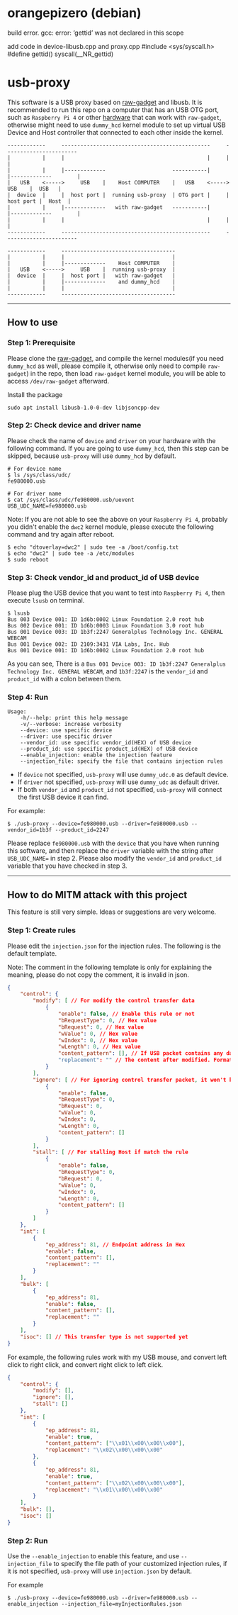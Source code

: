 # orangepizero (debian) 
build error.
gcc: error: ‘gettid’ was not declared in this scope


add code in device-libusb.cpp  and proxy.cpp
#include <sys/syscall.h>
#define gettid() syscall(__NR_gettid)

# usb-proxy

This software is a USB proxy based on [raw-gadget](https://github.com/xairy/raw-gadget) and libusb. It is recommended to run this repo on a computer that has an USB OTG port, such as `Raspberry Pi 4` or other [hardware](https://github.com/xairy/raw-gadget/tree/master/tests#results) that can work with `raw-gadget`, otherwise might need to use `dummy_hcd` kernel module to set up virtual USB Device and Host controller that connected to each other inside the kernel.

```
------------     -----------------------------------------------     -----------------------
|          |     |                                             |     |                     |
|          |     |-------------                     -----------|     |-------------        |
|   USB    <----->     USB    |    Host COMPUTER    |   USB    <----->     USB    |  USB   |
|  device  |     |  host port |  running usb-proxy  | OTG port |     |  host port |  Host  |
|          |     |-------------   with raw-gadget   -----------|     |-------------        |
|          |     |                                             |     |                     |
------------     -----------------------------------------------     -----------------------
```

```
------------     ------------------------------------
|          |     |                                  |
|          |     |-------------    Host COMPUTER    |
|   USB    <----->     USB    |  running usb-proxy  |
|  device  |     |  host port |   with raw-gadget   |
|          |     |-------------    and dummy_hcd    |
|          |     |                                  |
------------     ------------------------------------
```

---

## How to use

### Step 1: Prerequisite

Please clone the [raw-gadget](https://github.com/xairy/raw-gadget), and compile the kernel modules(if you need `dummy_hcd` as well, please compile it, otherwise only need to compile `raw-gadget`) in the repo, then load `raw-gadget` kernel module, you will be able to access `/dev/raw-gadget` afterward.

Install the package
```shell
sudo apt install libusb-1.0-0-dev libjsoncpp-dev
```

### Step 2: Check device and driver name

Please check the name of `device` and `driver` on your hardware with the following command. If you are going to use `dummy_hcd`, then this step can be skipped, because `usb-proxy` will use `dummy_hcd` by default.

```shell
# For device name
$ ls /sys/class/udc/
fe980000.usb
```

```shell
# For driver name
$ cat /sys/class/udc/fe980000.usb/uevent
USB_UDC_NAME=fe980000.usb
```

Note: If you are not able to see the above on your `Raspberry Pi 4`, probably you didn't enable the `dwc2` kernel module, please execute the following command and try again after reboot.

```shell
$ echo "dtoverlay=dwc2" | sudo tee -a /boot/config.txt
$ echo "dwc2" | sudo tee -a /etc/modules
$ sudo reboot
```

### Step 3: Check vendor_id and product_id of USB device

Please plug the USB device that you want to test into `Raspberry Pi 4`, then execute `lsusb` on terminal.

```shell
$ lsusb
Bus 003 Device 001: ID 1d6b:0002 Linux Foundation 2.0 root hub
Bus 002 Device 001: ID 1d6b:0003 Linux Foundation 3.0 root hub
Bus 001 Device 003: ID 1b3f:2247 Generalplus Technology Inc. GENERAL WEBCAM
Bus 001 Device 002: ID 2109:3431 VIA Labs, Inc. Hub
Bus 001 Device 001: ID 1d6b:0002 Linux Foundation 2.0 root hub
```

As you can see, There is a `Bus 001 Device 003: ID 1b3f:2247 Generalplus Technology Inc. GENERAL WEBCAM`, and `1b3f:2247` is the `vendor_id` and `product_id` with a colon between them.

### Step 4: Run

```
Usage:
    -h/--help: print this help message
    -v/--verbose: increase verbosity
    --device: use specific device
    --driver: use specific driver
    --vendor_id: use specific vendor_id(HEX) of USB device
    --product_id: use specific product_id(HEX) of USB device
    --enable_injection: enable the injection feature
    --injection_file: specify the file that contains injection rules
```
- If `device` not specified, `usb-proxy` will use `dummy_udc.0` as default device.
- If `driver` not specified, `usb-proxy` will use `dummy_udc` as default driver.
- If both `vendor_id` and `product_id` not specified, `usb-proxy` will connect the first USB device it can find.

For example:
```shell
$ ./usb-proxy --device=fe980000.usb --driver=fe980000.usb --vendor_id=1b3f --product_id=2247
```

Please replace `fe980000.usb` with the `device` that you have when running this software, and then replace the `driver` variable with the string after `USB_UDC_NAME=` in step 2. Please also modify the `vendor_id` and `product_id` variable that you have checked in step 3.

---

## How to do MITM attack with this project

This feature is still very simple. Ideas or suggestions are very welcome.

### Step 1: Create rules

Please edit the `injection.json` for the injection rules. The following is the default template.

Note: The comment in the following template is only for explaining the meaning, please do not copy the comment, it is invalid in json.

```json
{
	"control": {
        "modify": [ // For modify the control transfer data
            {
                "enable": false, // Enable this rule or not
                "bRequestType": 0, // Hex value
                "bRequest": 0, // Hex value
                "wValue": 0, // Hex value
                "wIndex": 0, // Hex value
                "wLength": 0, // Hex value
                "content_pattern": [], // If USB packet contains any data that match any patterns, the matched data will be replaced with the value in "replacement". Format is Hex string, for example: \\x01\\x00\\x00\\x00
                "replacement": "" // The content after modified. Format is Hex string, for example: \\x02\\x00\\x00\\x00
            }
        ],
        "ignore": [ // For ignoring control transfer packet, it won't be sent to Host/Device if match the rule
            {
                "enable": false,
                "bRequestType": 0,
                "bRequest": 0,
                "wValue": 0,
                "wIndex": 0,
                "wLength": 0,
                "content_pattern": []
            }
        ],
        "stall": [ // For stalling Host if match the rule
            {
                "enable": false,
                "bRequestType": 0,
                "bRequest": 0,
                "wValue": 0,
                "wIndex": 0,
                "wLength": 0,
                "content_pattern": []
            }
        ]
    },
	"int": [
		{
			"ep_address": 81, // Endpoint address in Hex
			"enable": false,
			"content_pattern": [],
			"replacement": ""
		}
	],
	"bulk": [
        {
            "ep_address": 81,
            "enable": false,
            "content_pattern": [],
            "replacement": ""
        }
    ],
	"isoc": [] // This transfer type is not supported yet
}
```

For example, the following rules work with my USB mouse, and convert left click to right click, and convert right click to left click.
```json
{
    "control": {
        "modify": [],
        "ignore": [],
        "stall": []
    },
    "int": [
        {
            "ep_address": 81,
            "enable": true,
            "content_pattern": ["\\x01\\x00\\x00\\x00"],
            "replacement": "\\x02\\x00\\x00\\x00"
        },
        {
            "ep_address": 81,
            "enable": true,
            "content_pattern": ["\\x02\\x00\\x00\\x00"],
            "replacement": "\\x01\\x00\\x00\\x00"
        }
    ],
    "bulk": [],
    "isoc": []
}
```

### Step 2: Run

Use the `--enable_injection` to enable this feature, and use `--injection_file` to specify the file path of your customized injection rules, if it is not specified, `usb-proxy` will use `injection.json` by default.

For example
```
$ ./usb-proxy --device=fe980000.usb --driver=fe980000.usb --enable_injection --injection_file=myInjectionRules.json
```
